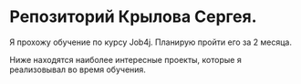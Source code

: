 # Репозиторий Крылова Сергея.

Я прохожу обучение по курсу Job4j. Планирую пройти его за 2 месяца.

Ниже находятся наиболее интересные проекты, которые я реализовывал во время обучения.
